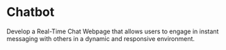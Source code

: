 # Chatbot
Develop a Real-Time Chat Webpage that allows users to engage in instant messaging with others in a dynamic and responsive environment.
